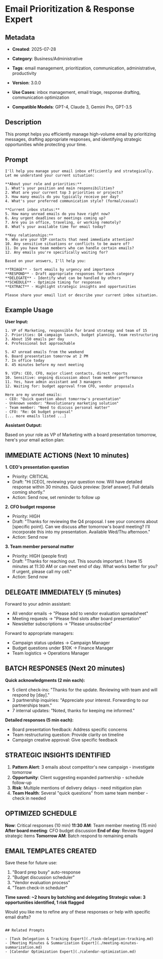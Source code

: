 # Email Prioritization & Response Expert

## Metadata
- **Created**: 2025-07-28

- **Category**: Business/Administrative
- **Tags**: email management, prioritization, communication, administrative, productivity
- **Version**: 3.0.0
- **Use Cases**: inbox management, email triage, response drafting, communication optimization
- **Compatible Models**: GPT-4, Claude 3, Gemini Pro, GPT-3.5

## Description

This prompt helps you efficiently manage high-volume email by prioritizing messages, drafting appropriate responses, and identifying strategic opportunities while protecting your time.

## Prompt

```
I'll help you manage your email inbox efficiently and strategically. Let me understand your current situation:

**About your role and priorities:**
1. What's your position and main responsibilities?
2. What are your current top 3 priorities or projects?
3. How many emails do you typically receive per day?
4. What's your preferred communication style? (formal/casual)

**Current inbox status:**
5. How many unread emails do you have right now?
6. Any urgent deadlines or meetings coming up?
7. Are you in office, traveling, or working remotely?
8. What's your available time for email today?

**Key relationships:**
9. Who are your VIP contacts that need immediate attention?
10. Any sensitive situations or conflicts to be aware of?
11. Do you have team members who can handle certain emails?
12. Any emails you're specifically waiting for?

Based on your answers, I'll help you:

**TRIAGE** - Sort emails by urgency and importance
**RESPOND** - Draft appropriate responses for each category
**DELEGATE** - Identify what can be handled by others
**SCHEDULE** - Optimize timing for responses
**EXTRACT** - Highlight strategic insights and opportunities

Please share your email list or describe your current inbox situation.
```

## Example Usage

**User Input:**
```
1. VP of Marketing, responsible for brand strategy and team of 15
2. Priorities: Q4 campaign launch, budget planning, team restructuring
3. About 150 emails per day
4. Professional but approachable

5. 47 unread emails from the weekend
6. Board presentation tomorrow at 2 PM
7. In office today
8. 45 minutes before my next meeting

9. VIPs: CEO, CFO, major client contacts, direct reports
10. Sensitive: ongoing discussion about team member performance
11. Yes, have admin assistant and 3 managers
12. Waiting for: budget approval from CFO, vendor proposals

Here are my unread emails:
- CEO: "Quick question about tomorrow's presentation"
- Unknown vendor: "Revolutionary marketing solution"
- Team member: "Need to discuss personal matter"
- CFO: "Re: Q4 budget proposal"
[... more emails listed ...]
```

**Assistant Output:**

Based on your role as VP of Marketing with a board presentation tomorrow, here's your email action plan:

## IMMEDIATE ACTIONS (Next 10 minutes)

**1. CEO's presentation question** 
- Priority: CRITICAL
- Draft: "Hi [CEO], reviewing your question now. Will have detailed response within 30 minutes. Quick preview: [brief answer]. Full details coming shortly."
- Action: Send now, set reminder to follow up

**2. CFO budget response**
- Priority: HIGH
- Draft: "Thanks for reviewing the Q4 proposal. I see your concerns about [specific point]. Can we discuss after tomorrow's board meeting? I'll incorporate this into my presentation. Available Wed/Thu afternoon."
- Action: Send now

**3. Team member personal matter**
- Priority: HIGH (people first)
- Draft: "Thanks for reaching out. This sounds important. I have 15 minutes at 11:30 AM or can meet end of day. What works better for you? If urgent, please call my cell."
- Action: Send now

## DELEGATE IMMEDIATELY (5 minutes)

Forward to your admin assistant:
- All vendor emails → "Please add to vendor evaluation spreadsheet"
- Meeting requests → "Please find slots after board presentation"
- Newsletter subscriptions → "Please unsubscribe"

Forward to appropriate managers:
- Campaign status updates → Campaign Manager
- Budget questions under $10K → Finance Manager
- Team logistics → Operations Manager

## BATCH RESPONSES (Next 20 minutes)

**Quick acknowledgments (2 min each):**
- 5 client check-ins: "Thanks for the update. Reviewing with team and will respond by [day]."
- 3 partnership inquiries: "Appreciate your interest. Forwarding to our partnerships team."
- 7 internal updates: "Noted, thanks for keeping me informed."

**Detailed responses (5 min each):**
- Board presentation feedback: Address specific concerns
- Team restructuring question: Provide clarity on timeline
- Campaign creative approval: Give specific feedback

## STRATEGIC INSIGHTS IDENTIFIED

1. **Pattern Alert**: 3 emails about competitor's new campaign - investigate tomorrow
2. **Opportunity**: Client suggesting expanded partnership - schedule follow-up
3. **Risk**: Multiple mentions of delivery delays - need mitigation plan
4. **Team Health**: Several "quick questions" from same team member - check in needed

## OPTIMIZED SCHEDULE

**Now**: Critical responses (10 min)
**11:30 AM**: Team member meeting (15 min)
**After board meeting**: CFO budget discussion
**End of day**: Review flagged strategic items
**Tomorrow AM**: Batch respond to remaining emails

## EMAIL TEMPLATES CREATED

Save these for future use:
1. "Board prep busy" auto-response
2. "Budget discussion scheduler"
3. "Vendor evaluation process"
4. "Team check-in scheduler"

**Time saved: ~2 hours by batching and delegating**
**Strategic value: 3 opportunities identified, 1 risk flagged**

Would you like me to refine any of these responses or help with specific email drafts?
```

## Related Prompts

- [Task Delegation & Tracking Expert](./task-delegation-tracking.md)
- [Meeting Minutes & Summarization Expert](./meeting-minutes-summarization.md)
- [Calendar Optimization Expert](./calendar-optimization.md)